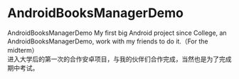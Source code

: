 # AndroidBooksManagerDemo
AndroidBooksManagerDemo
My first big Android project since College, an AndroidBooksManagerDemo, work with my friends to do it.（For the midterm）\
进入大学后的第一次的合作安卓项目，与我的伙伴们合作完成，当然也是为了完成期中考试。
